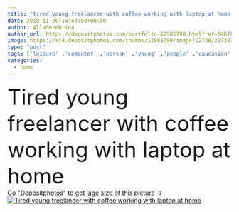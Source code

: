 ```yaml
---
title: 'tired young freelancer with coffee working with laptop at home'
date: 2018-11-26T13:58:50+00:00
author: AllaSerebrina
author_url: https://depositphotos.com/portfolio-12985790.html?ref=64678756
image: https://st4.depositphotos.com/thumbs/12985790/image/22738/227381832/api_thumb_450.jpg?forcejpeg=true
type: "post"
tags: ['leisure' ,'computer' ,'person' ,'young' ,'people' ,'caucasian' ,'tea' ,'cup' ,'male' ,'man' ,'coffee' ,'drink' ,'tired' ,'home' ,'beverage' ,'mug' ,'electronics' ,'laptop' ,'lifestyle' ,'indoors' ,'apartment' ,'casual' ,'handsome' ,'gadget' ,'networking' ,'exhausted' ,'overworked' ,'Homey' ,'freelance' ,'freelancer' ,'teleworking' ,'teleworker' ,'home office' ,'Domestic Life' ,'at home' ,'millennial' ,'digital device' ,'remote work' ,'Remote Working' ]
categories: 
  - home
---
```

<div aling="center">
            <font size="60"> Tired young freelancer with coffee working with laptop at home</font>   
</div>
<div>
    <a href='https://st4.depositphotos.com/thumbs/12985790/image/22738/227381832/api_thumb_450.jpg?forcejpeg=true?ref=64678756' target=_blank > Go "Depositphotos" to get lage size of this picture ->
        <img href='https://st4.depositphotos.com/thumbs/12985790/image/22738/227381832/api_thumb_450.jpg?forcejpeg=true?ref=64678756' src='https://st4.depositphotos.com/12985790/22738/i/950/depositphotos_227381832-stock-photo-tired-young-freelancer-coffee-working.jpg?forcejpeg=true' alt='Tired young freelancer with coffee working with laptop at home' >
    </a>
</div>
